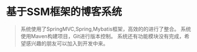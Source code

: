 基于SSM框架的博客系统
==
>系统使用了SpringMVC,Spring,Mybatis框架，高效的的进行了整合。
>系统使用Maven构建项目，Git进行版本控制。
>系统还有功能模块没有完成，希望感兴趣的朋友可以加入到开发中来。

